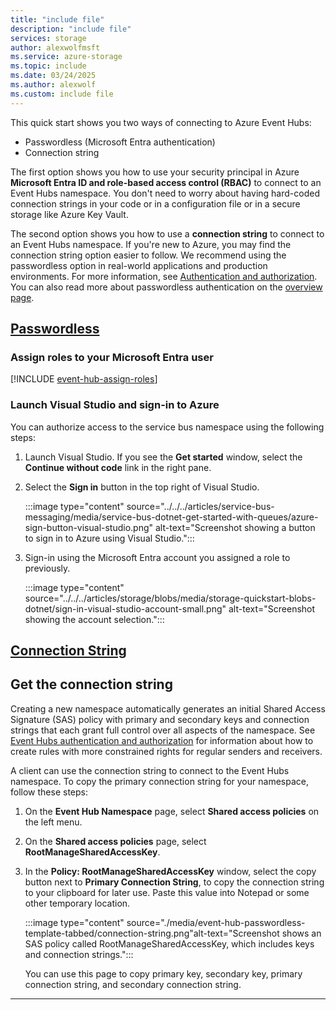 ```yaml
---
title: "include file"
description: "include file"
services: storage
author: alexwolfmsft
ms.service: azure-storage
ms.topic: include
ms.date: 03/24/2025
ms.author: alexwolf
ms.custom: include file
---
```


This quick start shows you two ways of connecting to Azure Event Hubs: 
- Passwordless (Microsoft Entra authentication)
- Connection string

The first option shows you how to use your security principal in Azure **Microsoft Entra ID and role-based access control (RBAC)** to connect to an Event Hubs namespace. You don't need to worry about having hard-coded connection strings in your code or in a configuration file or in a secure storage like Azure Key Vault. 

The second option shows you how to use a **connection string** to connect to an Event Hubs namespace. If you're new to Azure, you may find the connection string option easier to follow. We recommend using the passwordless option in real-world applications and production environments. For more information, see [Authentication and authorization](../../../articles/service-bus-messaging/service-bus-authentication-and-authorization.md). You can also read more about passwordless authentication on the [overview page](/dotnet/azure/sdk/authentication?tabs=command-line).

## [Passwordless](#tab/passwordless)

<a name='assign-roles-to-your-azure-ad-user'></a>

### Assign roles to your Microsoft Entra user

[!INCLUDE [event-hub-assign-roles](event-hub-assign-roles.md)]

### Launch Visual Studio and sign-in to Azure

You can authorize access to the service bus namespace using the following steps:

1. Launch Visual Studio. If you see the **Get started** window, select the **Continue without code** link in the right pane.
1. Select the **Sign in** button in the top right of Visual Studio.

    :::image type="content" source="../../../articles/service-bus-messaging/media/service-bus-dotnet-get-started-with-queues/azure-sign-button-visual-studio.png" alt-text="Screenshot showing a button to sign in to Azure using Visual Studio.":::

1. Sign-in using the Microsoft Entra account you assigned a role to previously.

    :::image type="content" source="../../../articles/storage/blobs/media/storage-quickstart-blobs-dotnet/sign-in-visual-studio-account-small.png" alt-text="Screenshot showing the account selection.":::


## [Connection String](#tab/connection-string)

## Get the connection string 
Creating a new namespace automatically generates an initial Shared Access Signature (SAS) policy with primary and secondary keys and connection strings that each grant full control over all aspects of the namespace. See [Event Hubs authentication and authorization](../../../articles/service-bus-messaging/service-bus-authentication-and-authorization.md) for information about how to create rules with more constrained rights for regular senders and receivers. 

A client can use the connection string to connect to the Event Hubs namespace. To copy the primary connection string for your namespace, follow these steps: 

1. On the **Event Hub Namespace** page, select **Shared access policies** on the left menu.
3. On the **Shared access policies** page, select **RootManageSharedAccessKey**.
4. In the **Policy: RootManageSharedAccessKey** window, select the copy button next to **Primary Connection String**, to copy the connection string to your clipboard for later use. Paste this value into Notepad or some other temporary location.
   
    :::image type="content" source="./media/event-hub-passwordless-template-tabbed/connection-string.png"alt-text="Screenshot shows an SAS policy called RootManageSharedAccessKey, which includes keys and connection strings.":::

    You can use this page to copy primary key, secondary key, primary connection string, and secondary connection string. 



---
